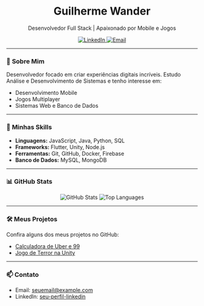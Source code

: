 <h1 align="center">Guilherme Wander</h1>
<p align="center">
  Desenvolvedor Full Stack | Apaixonado por Mobile e Jogos
</p>

<p align="center">
  <a href="https://www.linkedin.com/in/guiwander/">
    <img alt="LinkedIn" src="https://img.shields.io/badge/-LinkedIn-blue?style=for-the-badge&logo=linkedin&logoColor=white">
  </a>
  <a href="mailto:seuemail@example.com">
    <img alt="Email" src="https://img.shields.io/badge/-Email-red?style=for-the-badge&logo=gmail&logoColor=white">
  </a>
</p>

---

### 🌟 **Sobre Mim**
Desenvolvedor focado em criar experiências digitais incríveis. Estudo Análise e Desenvolvimento de Sistemas e tenho interesse em:
- Desenvolvimento Mobile
- Jogos Multiplayer
- Sistemas Web e Banco de Dados

---

### 🚀 **Minhas Skills**
- **Linguagens:** JavaScript, Java, Python, SQL
- **Frameworks:** Flutter, Unity, Node.js
- **Ferramentas:** Git, GitHub, Docker, Firebase
- **Banco de Dados:** MySQL, MongoDB

---

### 📊 **GitHub Stats**
<p align="center">
  <img src="https://github-readme-stats.vercel.app/api?username=seu-usuario&show_icons=true&theme=radical" alt="GitHub Stats" />
  <img src="https://github-readme-stats.vercel.app/api/top-langs/?username=seu-usuario&layout=compact&theme=radical" alt="Top Languages" />
</p>

---

### 🛠️ **Meus Projetos**
Confira alguns dos meus projetos no GitHub:
- [Calculadora de Uber e 99](https://github.com/guiwander/calculadora-uber-99)
- [Jogo de Terror na Unity](https://github.com/guiwander/jogo-terror-unity)

---

### 📫 **Contato**
- Email: [seuemail@example.com](mailto:seuemail@example.com)
- LinkedIn: [seu-perfil-linkedin]([https://www.linkedin.com/in/guiwander/)
